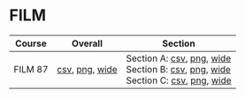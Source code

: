 # FILM

| Course | Overall | Section |
| ------ | ------- | ------- |
| FILM 87 | [csv](https://github.com/UCSD-Historical-Enrollment-Data/2025Winter/blob/main/overall/FILM%2087.csv), [png](https://raw.githubusercontent.com/UCSD-Historical-Enrollment-Data/2025Winter/main/plot_overall/FILM%2087.png), [wide](https://raw.githubusercontent.com/UCSD-Historical-Enrollment-Data/2025Winter/main/plot_overall_wide/FILM%2087.png) | Section A: [csv](https://github.com/UCSD-Historical-Enrollment-Data/2025Winter/blob/main/section/FILM%2087_A.csv), [png](https://raw.githubusercontent.com/UCSD-Historical-Enrollment-Data/2025Winter/main/plot_section/FILM%2087_A.png), [wide](https://raw.githubusercontent.com/UCSD-Historical-Enrollment-Data/2025Winter/main/plot_section_wide/FILM%2087_A.png)<br>Section B: [csv](https://github.com/UCSD-Historical-Enrollment-Data/2025Winter/blob/main/section/FILM%2087_B.csv), [png](https://raw.githubusercontent.com/UCSD-Historical-Enrollment-Data/2025Winter/main/plot_section/FILM%2087_B.png), [wide](https://raw.githubusercontent.com/UCSD-Historical-Enrollment-Data/2025Winter/main/plot_section_wide/FILM%2087_B.png)<br>Section C: [csv](https://github.com/UCSD-Historical-Enrollment-Data/2025Winter/blob/main/section/FILM%2087_C.csv), [png](https://raw.githubusercontent.com/UCSD-Historical-Enrollment-Data/2025Winter/main/plot_section/FILM%2087_C.png), [wide](https://raw.githubusercontent.com/UCSD-Historical-Enrollment-Data/2025Winter/main/plot_section_wide/FILM%2087_C.png) |
